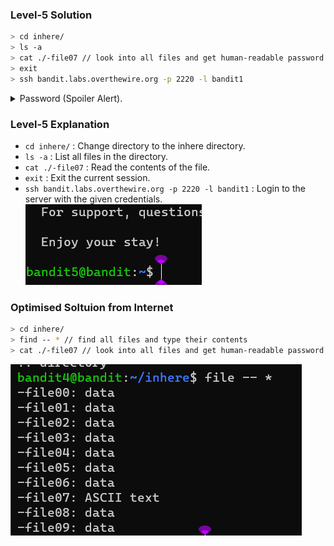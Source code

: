 ### Level-5 Solution
```bash
> cd inhere/
> ls -a
> cat ./-file07 // look into all files and get human-readable password
> exit
> ssh bandit.labs.overthewire.org -p 2220 -l bandit1
```
<p>
<details>
<summary>Password (Spoiler Alert).</summary>
<pre><code>lrIWWI6bB37kxfiCQZqUdOIYfr6eEeqR</code></pre>
</details>
</p>

### Level-5 Explanation
- `cd inhere/` : Change directory to the inhere directory.
- `ls -a` : List all files in the directory.
- `cat ./-file07` : Read the contents of the file.
- `exit` : Exit the current session.
- `ssh bandit.labs.overthewire.org -p 2220 -l bandit1` : Login to the server with the given credentials.
![cmd ss as proof](level-5.png)

### Optimised Soltuion from Internet
```bash
> cd inhere/
> find -- * // find all files and type their contents
> cat ./-file07 // look into all files and get human-readable password
```
![ref-1](ref-1.png)